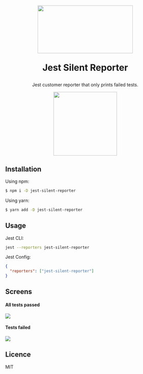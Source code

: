 <h1 align="center">
  <img src="http://dp.hanlon.io/0u2T0M3Z3i0g/shhh.png" height="150" width="300"/>
  <p>Jest Silent Reporter</p>
</h1>
<p align="center">Jest customer reporter that only prints failed tests.</p>
<p align="center">
  <img src="http://dp.hanlon.io/0O2p312H2C3B/Image%202018-06-07%20at%208.26.20%20PM.png" height="200"/>
</p>

## Installation

Using npm:

```bash
$ npm i -D jest-silent-reporter
```

Using yarn:

```bash
$ yarn add -D jest-silent-reporter
```

## Usage

Jest CLI:

```bash
jest --reporters jest-silent-reporter
```

Jest Config:

```json
{
  "reporters": ["jest-silent-reporter"]
}
```

## Screens

#### All tests passed

![](http://dp.hanlon.io/0O2p312H2C3B/Image%202018-06-07%20at%208.26.20%20PM.png)

#### Tests failed

![](http://dp.hanlon.io/110J3c2s0Y0v/Image%202018-06-07%20at%208.29.22%20PM.png)

## Licence

MIT
